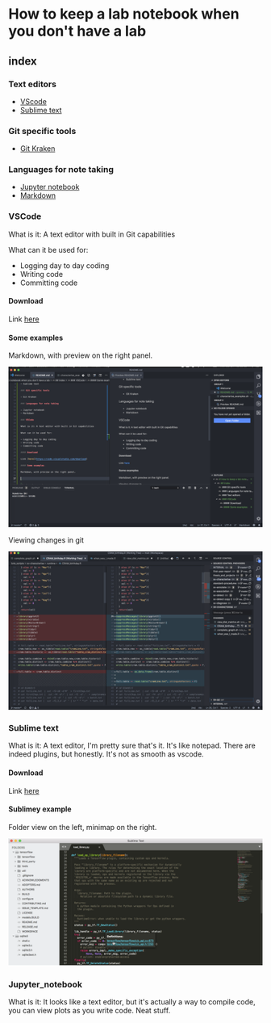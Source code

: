 # How to keep a lab notebook when you don't have a lab

## index

### Text editors

- [VScode](###VScode)
- [Sublime text](###Sublime_text)

### Git specific tools

- [Git Kraken](###Git_Kraken)

### Languages for note taking

- [Jupyter notebook](###Jupyter_notebook)
- [Markdown](###Markdown)

### VSCode

What is it: A text editor with built in Git capabilities

What can it be used for:

- Logging day to day coding
- Writing code
- Committing code

#### Download

Link [here](https://code.visualstudio.com/download)

#### Some examples

Markdown, with preview on the right panel.

![md](figs/md_view.png)

Viewing changes in git

![git](figs/changes.png)

### Sublime text

What is it: A text editor, I'm pretty sure that's it. It's like notepad. There are indeed plugins, but honestly. It's not as smooth as vscode.

#### Download

Link [here](https://www.sublimetext.com/3)

#### Sublimey example

Folder view on the left, minimap on the right.

![sublime](figs/sublime.png)

### Jupyter_notebook

What is it: It looks like a text editor, but it's actually a way to compile code, you can view plots as you write code. Neat stuff.
